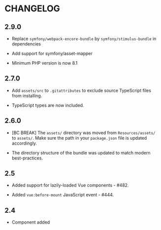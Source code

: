 # CHANGELOG

## 2.9.0

-   Replace `symfony/webpack-encore-bundle` by `symfony/stimulus-bundle` in dependencies

-   Add support for symfony/asset-mapper

-   Minimum PHP version is now 8.1

## 2.7.0

-   Add `assets/src` to `.gitattributes` to exclude source TypeScript files from
    installing.

-   TypeScript types are now included.

## 2.6.0

-   [BC BREAK] The `assets/` directory was moved from `Resources/assets/` to `assets/`. Make
    sure the path in your `package.json` file is updated accordingly.

-   The directory structure of the bundle was updated to match modern best-practices.

## 2.5

-   Added support for lazily-loaded Vue components - #482.

-   Added `vue:before-mount` JavaScript event - #444.

## 2.4

-   Component added
